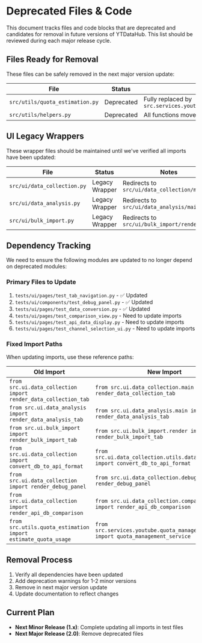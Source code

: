 # Deprecated Files & Code

This document tracks files and code blocks that are deprecated and candidates for removal in future versions of YTDataHub. This list should be reviewed during each major release cycle.

## Files Ready for Removal

These files can be safely removed in the next major version update:

| File | Status | Notes |
|------|--------|-------|
| `src/utils/quota_estimation.py` | Deprecated | Fully replaced by `src.services.youtube.quota_management_service.quota_management_service` |
| `src/utils/helpers.py` | Deprecated | All functions moved to specialized modules |

## UI Legacy Wrappers

These wrapper files should be maintained until we've verified all imports have been updated:

| File | Status | Notes |
|------|--------|-------|
| `src/ui/data_collection.py` | Legacy Wrapper | Redirects to `src/ui/data_collection/main.py` |
| `src/ui/data_analysis.py` | Legacy Wrapper | Redirects to `src/ui/data_analysis/main.py` |
| `src/ui/bulk_import.py` | Legacy Wrapper | Redirects to `src/ui/bulk_import/render.py` |

## Dependency Tracking

We need to ensure the following modules are updated to no longer depend on deprecated modules:

### Primary Files to Update

1. `tests/ui/pages/test_tab_navigation.py` - ✅ Updated
2. `tests/ui/components/test_debug_panel.py` - ✅ Updated
3. `tests/ui/pages/test_data_conversion.py` - ✅ Updated
4. `tests/ui/pages/test_comparison_view.py` - Need to update imports
5. `tests/ui/pages/test_api_data_display.py` - Need to update imports
6. `tests/ui/pages/test_channel_selection_ui.py` - Need to update imports

### Fixed Import Paths

When updating imports, use these reference paths:

| Old Import | New Import |
|------------|------------|
| `from src.ui.data_collection import render_data_collection_tab` | `from src.ui.data_collection.main import render_data_collection_tab` |
| `from src.ui.data_analysis import render_data_analysis_tab` | `from src.ui.data_analysis.main import render_data_analysis_tab` |
| `from src.ui.bulk_import import render_bulk_import_tab` | `from src.ui.bulk_import.render import render_bulk_import_tab` |
| `from src.ui.data_collection import convert_db_to_api_format` | `from src.ui.data_collection.utils.data_conversion import convert_db_to_api_format` |
| `from src.ui.data_collection import render_debug_panel` | `from src.ui.data_collection.debug_ui import render_debug_panel` |
| `from src.ui.data_collection import render_api_db_comparison` | `from src.ui.data_collection.comparison_ui import render_api_db_comparison` |
| `from src.utils.quota_estimation import estimate_quota_usage` | `from src.services.youtube.quota_management_service import quota_management_service` |

## Removal Process

1. Verify all dependencies have been updated
2. Add deprecation warnings for 1-2 minor versions
3. Remove in next major version update
4. Update documentation to reflect changes

## Current Plan

- **Next Minor Release (1.x)**: Complete updating all imports in test files
- **Next Major Release (2.0)**: Remove deprecated files 